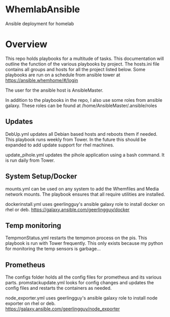 # WhemlabAnsible
Ansible deployment for homelab

# Overview
This repo holds playbooks for a multitude of tasks. This documentation will outline the function of the various playbooks by project. The hosts.ini file contains all groups and hosts for all the project listed below. Some playbooks are run on a schedule from ansible tower at https://ansible.whemhome/#/login

The user for the ansible host is AnsibleMaster.

In addition to the playbooks in the repo, I also use some roles from ansible galaxy. These roles can be found at /home/AnsibleMaster/.ansible/roles

## Updates
DebUp.yml updates all Debian based hosts and reboots them if needed. This playbook runs weekly from Tower. In the future this should be expanded to add update support for rhel machines.

update_pihole.yml updates the pihole application using a bash command. It is run daily from Tower.

## System Setup/Docker
mounts.yml can be used on any system to add the Whemfiles and Media network mounts. The playbook ensures that all require utilities are installed.

dockerinstall.yml uses geerlingguy's ansible galaxy role to install docker on rhel or deb. https://galaxy.ansible.com/geerlingguy/docker

## Temp monitoring
TempmonStatus.yml restarts the tempmon process on the pis. This playbook is run with Tower frequently. This only exists because my python for monitoring the temp sensors is garbage...

## Prometheus
The configs folder holds all the config files for prometheus and its various parts. promstackupdate.yml looks for config changes and updates the config files and restarts the containers as needed.

node_exporter.yml uses geerlingguy's ansible galaxy role to install node exporter on rhel or deb. https://galaxy.ansible.com/geerlingguy/node_exporter
